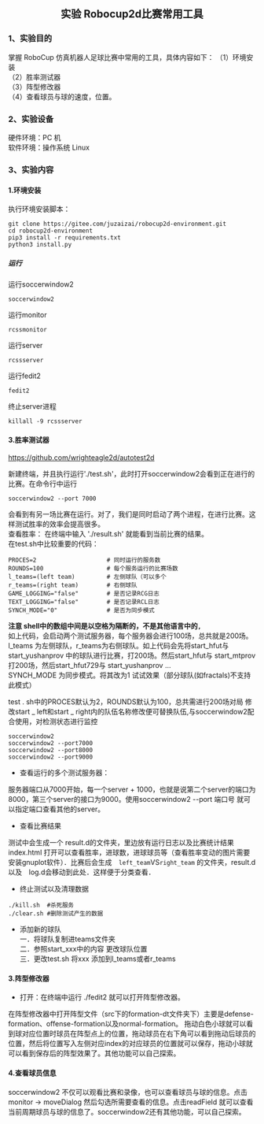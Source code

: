 <h2 align = "center">实验 Robocup2d比赛常用工具</h2>

### 1、实验目的
掌握 RoboCup 仿真机器人足球比赛中常用的工具，具体内容如下：
（1）环境安装  
（2）胜率测试器  
（3）阵型修改器  
（4）查看球员与球的速度，位置。

### 2、实验设备
硬件环境：PC 机   
软件环境：操作系统 Linux

### 3、实验内容
#### 1.环境安装
执行环境安装脚本：
```shell
git clone https://gitee.com/juzaizai/robocup2d-environment.git
cd robocup2d-environment
pip3 install -r requirements.txt
python3 install.py
```
##### 运行

运行soccerwindow2

```
soccerwindow2
```
运行monitor

```
rcssmonitor
```
运行server

```
rcssserver
```
运行fedit2

```
fedit2
```
终止server进程

```
killall -9 rcssserver
```

#### 3.胜率测试器
https://github.com/wrighteagle2d/autotest2d

新建终端，并且执行运行'./test.sh'，此时打开soccerwindow2会看到正在进行的比赛。在命令行中运行
```shell
soccerwindow2 --port 7000
```
会看到有另一场比赛在运行。对了，我们是同时启动了两个进程，在进行比赛。这样测试胜率的效率会提高很多。  
查看胜率： 在终端中输入 './result.sh' 就能看到当前比赛的结果。  
在test.sh中比较重要的代码：
```shell
PROCES=2                    # 同时运行的服务数
ROUNDS=100                  # 每个服务运行的比赛场数
l_teams=(left team)      	# 左侧球队（可以多个
r_teams=(right team) 		# 右侧球队
GAME_LOGGING="false"        # 是否记录RCG日志
TEXT_LOGGING="false"        # 是否记录RCL日志
SYNCH_MODE="0"              # 是否为同步模式
```
**注意 shell中的数组中间是以空格为隔断的，不是其他语言中的`,`**  
如上代码，会启动两个测试服务器，每个服务器会进行100场，总共就是200场。  
l_teams 为左侧球队，r_teams为右侧球队。如上代码会先将start_hfut与 start_yushanprov 中的球队进行比赛，打200场。然后start_hfut与 start_mtprov 打200场，然后start_hfut729与 start_yushanprov ...   
SYNCH_MODE 为同步模式。将其改为1 试试效果（部分球队(如fractals)不支持此模式）  

test . sh中的PROCES默认为2，ROUNDS默认为100，总共需进行200场对局
修改start _ left和start _ right内的队伍名称修改便可替换队伍,与soccerwindow2配合使用，对检测状态进行监控
```shell
soccerwindow2
soccerwindow2 --port7000
soccerwindow2 --port8000
soccerwindow2 --port9000
```

- 查看运行的多个测试服务器：  

服务器端口从7000开始，每一个server + 1000，也就是说第二个server的端口为8000，第三个server的接口为9000。使用soccerwindow2 --port 端口号 就可以指定端口查看其他的server。  
- 查看比赛结果　

测试中会生成一个 result.d的文件夹，里边放有运行日志以及比赛统计结果　index.html 打开可以查看胜率，进球数，进球球员等（查看胜率变动的图片需要安装gnuplot软件）．比赛后会生成　`left_team`VS`right_team` 的文件夹，result.d 以及　log.d会移动到此处．这样便于分类查看．

- 终止测试以及清理数据
```shell
./kill.sh  #杀死服务
./clear.sh #删除测试产生的数据
```
- 添加新的球队   
一．将球队复制进teams文件夹  
二．参照start_xxx中的内容 更改球队位置  
三．更改test.sh 将xxx 添加到l_teams或者r_teams



#### 3.阵型修改器
- 打开：在终端中运行 ./fedit2 就可以打开阵型修改器。  

在阵型修改器中打开阵型文件（src下的formation-dt文件夹下）主要是defense-formation、offense-formation以及normal-formation。
拖动白色小球就可以看到球对应位置时球员在阵型点上的位置，拖动球员在右下角可以看到拖动后球员的位置，然后将位置写入左侧对应index的对应球员的位置就可以保存，拖动小球就可以看到保存后的阵型效果了。其他功能可以自己探索。


#### 4.查看球员信息
soccerwindow2 不仅可以观看比赛和录像，也可以查看球员与球的信息。点击monitor -> moveDialog 然后勾选所需要查看的信息。点击readField 就可以查看当前周期球员与球的信息了。soccerwindow2还有其他功能，可以自己探索。
